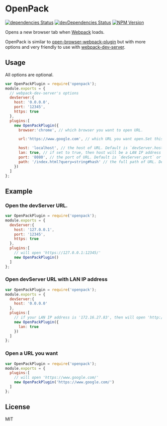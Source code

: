 # OpenPack

[![dependencies Status](https://img.shields.io/david/lmk123/openpack.svg?style=flat-square)](https://david-dm.org/lmk123/openpack)
[![devDependencies Status](https://img.shields.io/david/dev/lmk123/openpack.svg?style=flat-square)](https://david-dm.org/lmk123/openpack#info=devDependencies)
[![NPM Version](https://img.shields.io/npm/v/openpack.svg?style=flat-square)](https://www.npmjs.com/package/openpack)

Opens a new browser tab when [Webpack](http://webpack.github.io/) loads.

OpenPack is similar to [open-browser-webpack-plugin](https://www.npmjs.com/package/open-browser-webpack-plugin) but with more options and very friendly to use with [webpack-dev-server](http://webpack.github.io/docs/webpack-dev-server.html).

## Usage

All options are optional.

```js
var OpenPackPlugin = require('openpack');
module.exports = {
  // webpack-dev-server's options
  devServer:{
    host: '0.0.0.0',
    port: '12345',
    https: true
  },
  plugins:[
    new OpenPackPlugin({
      browser:'chrome', // which browser you want to open URL.

      url:'https://www.google.com', // which URL you want open.Set this will ignores all below options.

      host: 'localhost', // the host of URL. Default is `devServer.host` or 'localhost'
      lan: true, // if set to true, then host will be a LAN IP address instead, so that other devices in the same LAN can access your server. Note: you must set devServer's host to '0.0.0.0' to enable this feture.
      port: '8080', // the port of URL. Default is `devServer.port` or '8080',
      path: '/index.html?query=string#hash' // the full path of URL. Default is '/'
    })
  ]
};
```

## Example

### Open the devServer URL.

```js
var OpenPackPlugin = require('openpack');
module.exports = {
  devServer:{
    host: '127.0.0.1',
    port: '12345',
    https: true
  },
  plugins:[
    // will open 'https://127.0.0.1:12345/'
    new OpenPackPlugin()
  ]
};
```

### Open devServer URL with LAN IP address

```js
var OpenPackPlugin = require('openpack');
module.exports = {
  devServer:{
    host: '0.0.0.0'
  },
  plugins:[
    // if your LAN IP address is '172.16.27.83', then will open 'http://172.16.27.83:8080/'
    new OpenPackPlugin({
      lan: true
    })
  ]
};
```

### Open a URL you want

```js
var OpenPackPlugin = require('openpack');
module.exports = {
  plugins:[
    // will open 'https://www.google.com/'
    new OpenPackPlugin('https://www.google.com/')
  ]
};
```

## License

MIT
